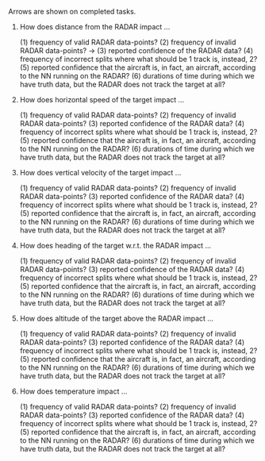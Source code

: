 Arrows are shown on completed tasks.

1. How does distance from the RADAR impact ... 

	(1) frequency of valid RADAR data-points?
	(2) frequency of invalid RADAR data-points?
 -> (3) reported confidence of the RADAR data?
	(4) frequency of incorrect splits where what should be 1 track is, instead, 2?
	(5) reported confidence that the aircraft is, in fact, an aircraft, according to the NN running on the RADAR?
	(6) durations of time during which we have truth data, but the RADAR does not track the target at all?

2. How does horizontal speed of the target impact ... 

	(1) frequency of valid RADAR data-points?
	(2) frequency of invalid RADAR data-points?
	(3) reported confidence of the RADAR data?
	(4) frequency of incorrect splits where what should be 1 track is, instead, 2?
	(5) reported confidence that the aircraft is, in fact, an aircraft, according to the NN running on the RADAR?
	(6) durations of time during which we have truth data, but the RADAR does not track the target at all?

3. How does vertical velocity of the target impact ... 

	(1) frequency of valid RADAR data-points?
	(2) frequency of invalid RADAR data-points?
	(3) reported confidence of the RADAR data?
	(4) frequency of incorrect splits where what should be 1 track is, instead, 2?
	(5) reported confidence that the aircraft is, in fact, an aircraft, according to the NN running on the RADAR?
	(6) durations of time during which we have truth data, but the RADAR does not track the target at all?

4. How does heading of the target w.r.t. the RADAR impact ... 

	(1) frequency of valid RADAR data-points?
	(2) frequency of invalid RADAR data-points?
	(3) reported confidence of the RADAR data?
	(4) frequency of incorrect splits where what should be 1 track is, instead, 2?
	(5) reported confidence that the aircraft is, in fact, an aircraft, according to the NN running on the RADAR?
	(6) durations of time during which we have truth data, but the RADAR does not track the target at all?

5. How does altitude of the target above the RADAR impact ... 

	(1) frequency of valid RADAR data-points?
	(2) frequency of invalid RADAR data-points?
	(3) reported confidence of the RADAR data?
	(4) frequency of incorrect splits where what should be 1 track is, instead, 2?
	(5) reported confidence that the aircraft is, in fact, an aircraft, according to the NN running on the RADAR?
	(6) durations of time during which we have truth data, but the RADAR does not track the target at all?

6. How does temperature impact ... 

	(1) frequency of valid RADAR data-points?
	(2) frequency of invalid RADAR data-points?
	(3) reported confidence of the RADAR data?
	(4) frequency of incorrect splits where what should be 1 track is, instead, 2?
	(5) reported confidence that the aircraft is, in fact, an aircraft, according to the NN running on the RADAR?
	(6) durations of time during which we have truth data, but the RADAR does not track the target at all?
